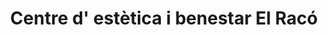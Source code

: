 ---
title: "Centre d' estètica i benestar El Racó"
url: /santa-coloma-de-gramenet/centre-d-estetica-i-benestar-el-raco/
shop: cosméticos
---